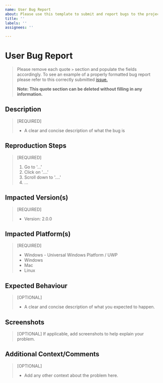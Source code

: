 ```yaml
---
name: User Bug Report
about: Please use this template to submit and report bugs to the project.
title: ''
labels: ''
assignees: ''

---
```


# User Bug Report
> Please remove each quote `>` section and populate the fields accordingly.
> To see an example of a properly formatted bug report please refer to this correctly submitted [issue.](https://github.com/adrian-miasik/unity-pomodoro/issues/20)
> 
> **Note: This quote section can be deleted without filling in any information.**

## Description
> [REQUIRED]
> 
> - A clear and concise description of what the bug is

## Reproduction Steps
> [REQUIRED]
> 1. Go to '...'
> 2. Click on '....'
> 3. Scroll down to '....'
> 4. ...

## Impacted Version(s)
> [REQUIRED]
> - Version: 2.0.0

## Impacted Platform(s)
> [REQUIRED]
> - Windows - Universal Windows Platform / UWP
> - Windows
> - Mac
> - Linux

## Expected Behaviour
> [OPTIONAL]
> - A clear and concise description of what you expected to happen.

## Screenshots
> [OPTIONAL]
> If applicable, add screenshots to help explain your problem.

## Additional Context/Comments
> [OPTIONAL]
> - Add any other context about the problem here.

